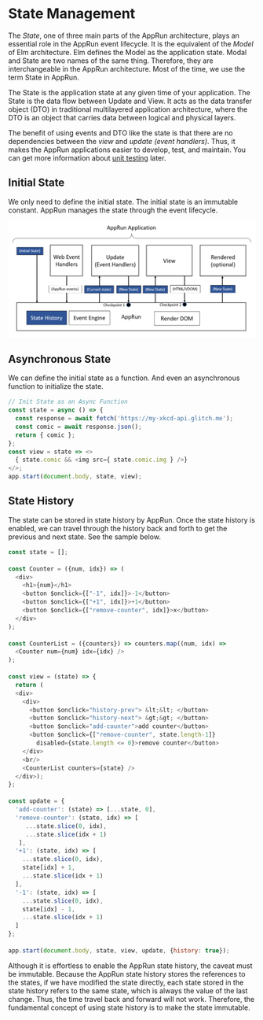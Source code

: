 # State Management

The _State_, one of three main parts of the AppRun architecture, plays an essential role in the AppRun event lifecycle. It is the equivalent of the _Model_ of Elm architecture. Elm defines the Model as the application state. Modal and State are two names of the same thing. Therefore, they are interchangeable in the AppRun architecture. Most of the time, we use the term State in AppRun.

The State is the application state at any given time of your application. The State is the data flow between Update and View. It acts as the data transfer object (DTO) in traditional multilayered application architecture, where the DTO is an object that carries data between logical and physical layers.

The benefit of using events and DTO like the state is that there are no dependencies between the _view_ and _update (event handlers)_. Thus, it makes the AppRun applications easier to develop, test, and maintain. You can get more information about [unit testing](unit-testing.md) later.

## Initial State

We only need to define the initial state. The initial state is an immutable constant. AppRun manages the state through the event lifecycle.

![](imgs/Figure_3-1.png)


## Asynchronous State

We can define the initial state as a function. And even an asynchronous function to initialize the state.

```js
// Init State as an Async Function
const state = async () => {
  const response = await fetch('https://my-xkcd-api.glitch.me');
  const comic = await response.json();
  return { comic };
};
const view = state => <>
  { state.comic && <img src={ state.comic.img } />}
</>;
app.start(document.body, state, view);
```
<apprun-code style="height:300px" code-width="50%"></apprun-code>


## State History

The state can be stored in state history by AppRun. Once the state history is enabled, we can travel through the history back and forth to get the previous and next state. See the sample below.

```js
const state = [];

const Counter = ({num, idx}) => (
  <div>
    <h1>{num}</h1>
    <button $onclick={["-1", idx]}>-1</button>
    <button $onclick={["+1", idx]}>+1</button>
    <button $onclick={["remove-counter", idx]}>x</button>
  </div>
);

const CounterList = ({counters}) => counters.map((num, idx) =>
  <Counter num={num} idx={idx} />
);

const view = (state) => {
  return (
  <div>
    <div>
      <button $onclick="history-prev"> &lt;&lt; </button>
      <button $onclick="history-next"> &gt;&gt; </button>
      <button $onclick="add-counter">add counter</button>
      <button $onclick={["remove-counter", state.length-1]}
        disabled={state.length <= 0}>remove counter</button>
    </div>
    <br/>
    <CounterList counters={state} />
  </div>);
};

const update = {
  'add-counter': (state) => [...state, 0],
  'remove-counter': (state, idx) => [
     ...state.slice(0, idx),
     ...state.slice(idx + 1)
   ],
  '+1': (state, idx) => [
    ...state.slice(0, idx),
    state[idx] + 1,
    ...state.slice(idx + 1)
  ],
  '-1': (state, idx) => [
    ...state.slice(0, idx),
    state[idx] - 1,
    ...state.slice(idx + 1)
  ]
};

app.start(document.body, state, view, update, {history: true});
```
<apprun-code style="height:380px" code-width="50%"></apprun-code>

Although it is effortless to enable the AppRun state history, the caveat must be immutable. Because the AppRun state history stores the references to the states, if we have modified the state directly, each state stored in the state history refers to the same state, which is always the value of the last change. Thus, the time travel back and forward will not work. Therefore, the fundamental concept of using state history is to make the state immutable.
